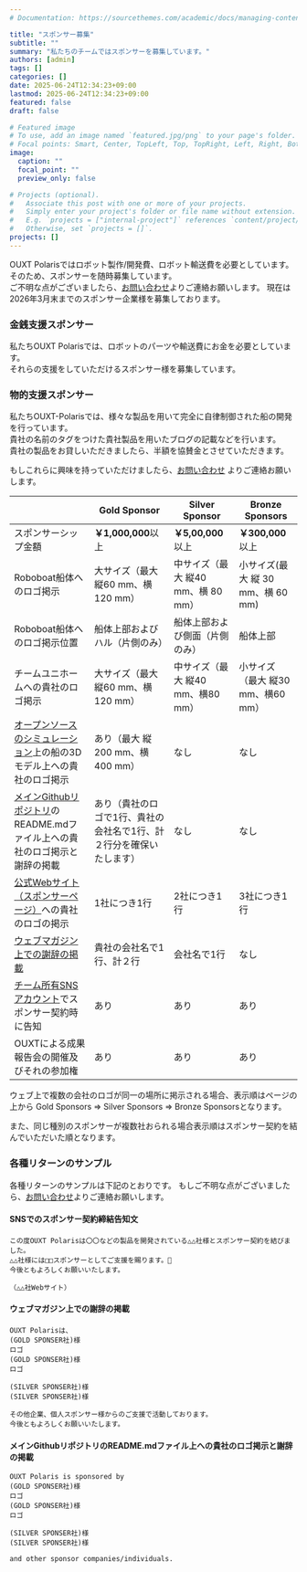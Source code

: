 ```yaml
---
# Documentation: https://sourcethemes.com/academic/docs/managing-content/

title: "スポンサー募集"
subtitle: ""
summary: "私たちのチームではスポンサーを募集しています。"
authors: [admin]
tags: []
categories: []
date: 2025-06-24T12:34:23+09:00
lastmod: 2025-06-24T12:34:23+09:00
featured: false
draft: false

# Featured image
# To use, add an image named `featured.jpg/png` to your page's folder.
# Focal points: Smart, Center, TopLeft, Top, TopRight, Left, Right, BottomLeft, Bottom, BottomRight.
image:
  caption: ""
  focal_point: ""
  preview_only: false

# Projects (optional).
#   Associate this post with one or more of your projects.
#   Simply enter your project's folder or file name without extension.
#   E.g. `projects = ["internal-project"]` references `content/project/deep-learning/index.md`.
#   Otherwise, set `projects = []`.
projects: []
---
```

OUXT Polarisではロボット製作/開発費、ロボット輸送費を必要としています。<br>
そのため、スポンサーを随時募集しています。<br>
ご不明な点がございましたら、[お問い合わせ](../../#contact)よりご連絡お願いします。
現在は2026年3月末までのスポンサー企業様を募集しております。

### 金銭支援スポンサー

私たちOUXT Polarisでは、ロボットのパーツや輸送費にお金を必要としています。<br>
それらの支援をしていただけるスポンサー様を募集しています。

### 物的支援スポンサー

私たちOUXT-Polarisでは、様々な製品を用いて完全に自律制御された船の開発を行っています。<br>
貴社の名前のタグをつけた貴社製品を用いたブログの記載などを行います。<br>
貴社の製品をお貸しいただきましたら、半額を協賛金とさせていただきます。

もしこれらに興味を持っていただけましたら、[お問い合わせ](../../#contact) よりご連絡お願いします。

|                                                                                                                                          | Gold Sponsor                                                         | Silver Sponsor                     | Bronze Sponsors                   |
|------------------------------------------------------------------------------------------------------------------------------------------|----------------------------------------------------------------------|------------------------------------|-----------------------------------|
| スポンサーシップ金額                                                                                                                     | **￥1,000,000**以上                                                  | **￥5,00,000**以上                 | **￥300,000**以上                 |
| Roboboat船体へのロゴ掲示                                                                                                                 | 大サイズ（最大 縦60 mm、横 120 mm）                                  | 中サイズ（最大 縦40 mm、横 80 mm） | 小サイズ(最大 縦 30 mm、横 60 mm) |
| Roboboat船体へのロゴ掲示位置                                                                                                             | 船体上部およびハル（片側のみ）                                       | 船体上部および側面（片側のみ）     | 船体上部                          |
| チームユニホームへの貴社のロゴ掲示                                                                                                       | 大サイズ（最大 縦60 mm、横120 mm）                                   | 中サイズ（最大 縦40 mm、横80 mm）  | 小サイズ（最大 縦30 mm、横60 mm） |
| [オープンソースのシミュレーション](https://github.com/OUXT-Polaris/vrx)上の船の3Dモデル上への貴社のロゴ掲示                              | あり（最大 縦200 mm、横400 mm）                                      | なし                               | なし                              |
| [メインGithubリポジトリ](https://github.com/OUXT-Polaris/ouxt_automation/tree/master)のREADME.mdファイル上への貴社のロゴ掲示と謝辞の掲載 | あり（貴社のロゴで1行、貴社の会社名で1行、計２行分を確保いたします） | なし                               | なし                              |
| [公式Webサイト（スポンサーページ）](../sponsor/)への貴社のロゴの掲示                                                                     | 1社につき1行                                                         | 2社につき1行                       | 3社につき1行                      |
| [ウェブマガジン上での謝辞の掲載](https://note.com/polaris_ouxt/m/m0011a1816b40)                                                          | 貴社の会社名で1行、計２行                                            | 会社名で1行                        | なし                              |
| [チーム所有SNSアカウント](https://x.com/ouxt_polaris)でスポンサー契約時に告知                                                            | あり                                                                 | あり                               | あり                              |
| OUXTによる成果報告会の開催及びそれの参加権                                                                                               | あり                                                                 | あり                               | あり                              |

ウェブ上で複数の会社のロゴが同一の場所に掲示される場合、表示順はページの上から Gold Sponsors => Silver Sponsors => Bronze Sponsorsとなります。

また、同じ種別のスポンサーが複数社おられる場合表示順はスポンサー契約を結んでいただいた順となります。

### 各種リターンのサンプル

各種リターンのサンプルは下記のとおりです。
もしご不明な点がございましたら、[お問い合わせ](../../#contact)よりご連絡お願いします。

#### SNSでのスポンサー契約締結告知文

```
この度OUXT Polarisは〇〇などの製品を開発されている△△社様とスポンサー契約を結びました。
△△社様には□□スポンサーとしてご支援を賜ります。🤝
今後ともよろしくお願いいたします。

（△△社Webサイト）
```

#### ウェブマガジン上での謝辞の掲載

```
OUXT Polarisは、
(GOLD SPONSER社)様
ロゴ
(GOLD SPONSER社)様
ロゴ

(SILVER SPONSER社)様
(SILVER SPONSER社)様

その他企業、個人スポンサー様からのご支援で活動しております。
今後ともよろしくお願いいたします。
```

#### メインGithubリポジトリのREADME.mdファイル上への貴社のロゴ掲示と謝辞の掲載

```
OUXT Polaris is sponsored by
(GOLD SPONSER社)様
ロゴ
(GOLD SPONSER社)様
ロゴ

(SILVER SPONSER社)様
(SILVER SPONSER社)様

and other sponsor companies/individuals.
```
